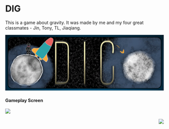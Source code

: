 # DIG
This is a game about gravity.
It was made by me and my four great classmates - Jin, Tony, TL, Jiaqiang.

<p align = "center">
<img src = "/images/Title.PNG" width = "800">
</p>

#### Gameplay Screen
<p align = "left">
<img src = "/images/Begin.gif" width = "400">
</p>
<p align = "right">
<img src = "/images/Crashed.gif" width = "400">
</p>